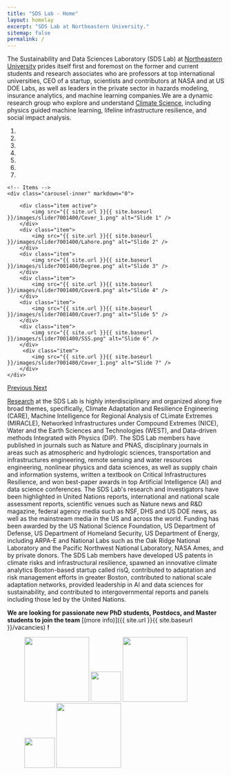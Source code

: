 ```yaml
---
title: "SDS Lab - Home"
layout: homelay
excerpt: "SDS Lab at Northeastern University."
sitemap: false
permalink: /
---
```


The Sustainability and Data Sciences Laboratory (SDS Lab) at [Northeastern University](https://www.northeastern.edu/) prides itself first and foremost on the former and current students and research associates who are professors at top international universities, CEO of a startup, scientists and contributors at NASA and at US DOE Labs, as well as leaders in the private sector in hazards modeling, insurance analytics, and machine learning companies.We are a dynamic research group who explore and understand [Climate Science](http://condensedconcepts.blogspot.nl/2013/05/what-is-quantum-matter.html), including physics guided machine learning, lifeline infrastructure resilience, and social impact analysis.


<div markdown="0" id="carousel" class="carousel slide" data-ride="carousel" data-interval="5000" data-pause="hover" >
    <!-- Menu -->
    <ol class="carousel-indicators">
        <li data-target="#carousel" data-slide-to="0" class="active"></li>
        <li data-target="#carousel" data-slide-to="1"></li>
        <li data-target="#carousel" data-slide-to="2"></li>
        <li data-target="#carousel" data-slide-to="3"></li>
        <li data-target="#carousel" data-slide-to="4"></li>
        <li data-target="#carousel" data-slide-to="5"></li>
        <li data-target="#carousel" data-slide-to="6"></li>
    </ol>

    <!-- Items -->
    <div class="carousel-inner" markdown="0">

        <div class="item active">
            <img src="{{ site.url }}{{ site.baseurl }}/images/slider7001400/Cover_1.png" alt="Slide 1" />
        </div>
        <div class="item">
            <img src="{{ site.url }}{{ site.baseurl }}/images/slider7001400/Lahore.png" alt="Slide 2" />
        </div>
        <div class="item">
            <img src="{{ site.url }}{{ site.baseurl }}/images/slider7001400/Degree.png" alt="Slide 3" />
        </div>
        <div class="item">
            <img src="{{ site.url }}{{ site.baseurl }}/images/slider7001400/Cover8.png" alt="Slide 4" />
        </div>
        <div class="item">
            <img src="{{ site.url }}{{ site.baseurl }}/images/slider7001400/Cover7.png" alt="Slide 5" />
        </div>
        <div class="item">
            <img src="{{ site.url }}{{ site.baseurl }}/images/slider7001400/SSS.png" alt="Slide 6" />
        </div>       
         <div class="item">
            <img src="{{ site.url }}{{ site.baseurl }}/images/slider7001400/Cover_1.png" alt="Slide 7" />
        </div>
    </div>
  <a class="left carousel-control" href="#carousel" role="button" data-slide="prev">
    <span class="glyphicon glyphicon-chevron-left" aria-hidden="true"></span>
    <span class="sr-only">Previous</span>
  </a>
  <a class="right carousel-control" href="#carousel" role="button" data-slide="next">
    <span class="glyphicon glyphicon-chevron-right" aria-hidden="true"></span>
    <span class="sr-only">Next</span>
  </a>
</div>

[Research](research) at the SDS Lab is highly interdisciplinary and organized along five broad themes, specifically, Climate Adaptation and Resilience Engineering (CARE), Machine Intelligence for Regional Analysis of CLimate Extremes (MIRACLE), Networked Infrastructures under Compound Extremes (NICE), Water and the Earth Sciences and Technologies (WEST), and Data-driven methods Integrated with Physics (DIP). The SDS Lab members have published in journals such as Nature and PNAS, disciplinary journals in areas such as atmospheric and hydrologic sciences, transportation and infrastructures engineering, remote sensing and water resources engineering, nonlinear physics and data sciences, as well as supply chain and information systems, written a textbook on Critical Infrastructures Resilience, and won best-paper awards in top Artificial Intelligence (AI) and data science conferences. The SDS Lab's research and investigators have been highlighted in United Nations reports, international and national scale assessment reports, scientific venues such as Nature news and R&D magazine, federal agency media such as NSF, DHS and US DOE news, as well as the mainstream media in the US and across the world. Funding has been awarded by the US National Science Foundation, US Department of Defense, US Department of Homeland Security, US Department of Energy, including ARPA-E and National Labs such as the Oak Ridge National Laboratory and the Pacific Northwest National Laboratory, NASA Ames, and by private donors. The SDS Lab members have developed US patents in climate risks and infrastructural resilience, spawned an innovative climate analytics Boston-based startup called risQ, contributed to adaptation and risk management efforts in greater Boston, contributed to national scale adaptation networks, provided leadership in AI and data sciences for sustainability, and contributed to intergovernmental reports and panels including those led by the United Nations. 


 **We are  looking for passionate new PhD students, Postdocs, and Master students to join the team** [(more info)]({{ site.url }}{{ site.baseurl }}/vacancies) **!**


<figure class="fourth">
  <img src="{{ site.url }}{{ site.baseurl }}/images/logopic/brand_01.png" style="width: 150px">
  <img src="{{ site.url }}{{ site.baseurl }}/images/logopic/blank.png" style="width: 70px">
  <img src="{{ site.url }}{{ site.baseurl }}/images/logopic/brand_02.png" style="width: 150px">
  <img src="{{ site.url }}{{ site.baseurl }}/images/logopic/blank.png" style="width: 70px">
  <img src="{{ site.url }}{{ site.baseurl }}/images/logopic/brand_03.png" style="width: 150px">
</figure>
